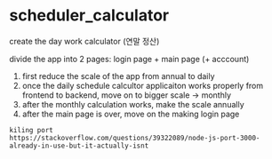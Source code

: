 # scheduler_calculator

create the day work calculator (연말 정산)

divide the app into 2 pages: login page + main page (+ acccount)

1. first reduce the scale of the app from annual to daily
2. once the daily schedule calcultor applicaiton works properly from frontend to backend, move on to bigger scale -> monthly
3. after the monthly calculation works, make the scale annually
4. after the main page is over, move on the making login page

```
kiling port
https://stackoverflow.com/questions/39322089/node-js-port-3000-already-in-use-but-it-actually-isnt
```
